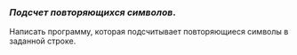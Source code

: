 ### *Подсчет повторяющихся символов*. 
Написать программу, которая подсчитывает повторяющиеся символы в заданной строке.